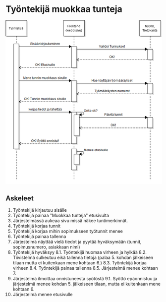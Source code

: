 # Työntekijä muokkaa tunteja
![](Kuvat/tt_muokkaa_tunnit_asiakaspolku.png)

## Askeleet
1. Työntekijä kirjautuu sisälle
2. Työntekijä painaa "Muokkaa tunteja" etusivulta
3. Järjestelmässä aukeaa sivu missä näkee tuntimerkinnät.
4. Työntekijä korjaa tunnit
5. Työntekijä korjaa mihin sopimukseen työtunnit menee
6. Työntekijä painaa tallenna
7. Järjestelmä näyttää vielä tiedot ja pyytää hyväksymään (tunnit, sopimusnumero, asiakkaan nimi)
8. Työntekijä hyväksyy
8.1. Työntekijä huomaa virheen ja hylkää
8.2. Tiivistelmä sulkeutuu eikä tallenna tietoja (palaa 5. kohdan jälkeiseen tilaan mutta ei kuitenkaan mene kohtaan 6.)
8.3. Työntekijä korjaa virheen
8.4. Työntekijä painaa tallenna
8.5. Järjestelmä menee kohtaan 7.
9. Järjestelmä ilmoittaa onnistuneesta syötöstä
9.1. Syöttö epäonnistuu ja järjestelmä menee kohdan 5. jälkeiseen tilaan, mutta ei kuitenkaan mene kohtaan 6.
10. Järjestelmä menee etusivulle
